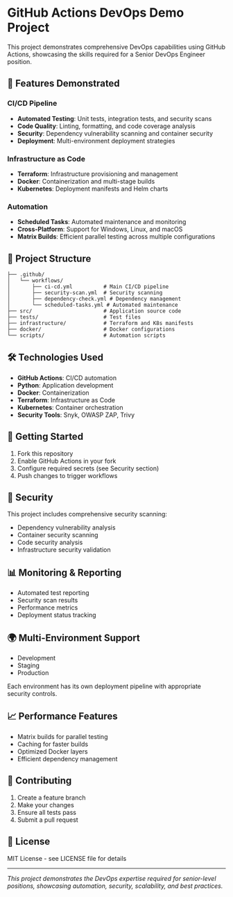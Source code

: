 # GitHub Actions DevOps Demo Project

This project demonstrates comprehensive DevOps capabilities using GitHub Actions, showcasing the skills required for a Senior DevOps Engineer position.

## 🚀 Features Demonstrated

### CI/CD Pipeline
- **Automated Testing**: Unit tests, integration tests, and security scans
- **Code Quality**: Linting, formatting, and code coverage analysis
- **Security**: Dependency vulnerability scanning and container security
- **Deployment**: Multi-environment deployment strategies

### Infrastructure as Code
- **Terraform**: Infrastructure provisioning and management
- **Docker**: Containerization and multi-stage builds
- **Kubernetes**: Deployment manifests and Helm charts

### Automation
- **Scheduled Tasks**: Automated maintenance and monitoring
- **Cross-Platform**: Support for Windows, Linux, and macOS
- **Matrix Builds**: Efficient parallel testing across multiple configurations

## 📁 Project Structure

```
├── .github/
│   └── workflows/
│       ├── ci-cd.yml          # Main CI/CD pipeline
│       ├── security-scan.yml  # Security scanning
│       ├── dependency-check.yml # Dependency management
│       └── scheduled-tasks.yml # Automated maintenance
├── src/                       # Application source code
├── tests/                     # Test files
├── infrastructure/            # Terraform and K8s manifests
├── docker/                    # Docker configurations
└── scripts/                   # Automation scripts
```

## 🛠️ Technologies Used

- **GitHub Actions**: CI/CD automation
- **Python**: Application development
- **Docker**: Containerization
- **Terraform**: Infrastructure as Code
- **Kubernetes**: Container orchestration
- **Security Tools**: Snyk, OWASP ZAP, Trivy

## 🚦 Getting Started

1. Fork this repository
2. Enable GitHub Actions in your fork
3. Configure required secrets (see Security section)
4. Push changes to trigger workflows

## 🔐 Security

This project includes comprehensive security scanning:
- Dependency vulnerability analysis
- Container security scanning
- Code security analysis
- Infrastructure security validation

## 📊 Monitoring & Reporting

- Automated test reporting
- Security scan results
- Performance metrics
- Deployment status tracking

## 🌍 Multi-Environment Support

- Development
- Staging
- Production

Each environment has its own deployment pipeline with appropriate security controls.

## 📈 Performance Features

- Matrix builds for parallel testing
- Caching for faster builds
- Optimized Docker layers
- Efficient dependency management

## 🤝 Contributing

1. Create a feature branch
2. Make your changes
3. Ensure all tests pass
4. Submit a pull request

## 📝 License

MIT License - see LICENSE file for details

---

*This project demonstrates the DevOps expertise required for senior-level positions, showcasing automation, security, scalability, and best practices.* 
